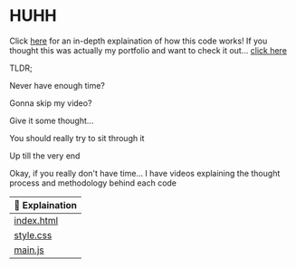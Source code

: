 # HUHH
Click <a href="https://www.youtube.com/shorts/KeEmAvuCdrA">here</a> for an in-depth explaination of how this code works!
If you thought this was actually my portfolio and want to check it out... <a href="https://www.youtube.com/watch?v=dQw4w9WgXcQ">click here</a>

TLDR;

Never have enough time?

Gonna skip my video?

Give it some thought...

You should really try to sit through it

Up till the very end 


Okay, if you really don't have time... I have videos explaining the thought process and methodology behind each code


|🎥 Explaination |
|-----------------|
| <a href="https://www.youtube.com/watch?v=6mhmcwmgWbA&list=LLh0zI6HBoJh3w94SSuZs4Hg&index=161">index.html</a>     |
| <a href="https://www.youtube.com/watch?v=dPmZqsQNzGA">style.css</a>      |
| <a href="https://www.youtube.com/watch?si=lUbd5ygdDTsMfG3r&v=EE-xtCF3T94&feature=youtu.be">main.js</a>        |
